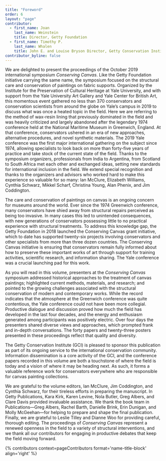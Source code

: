 ```yaml
---
title: "Foreword"
order: 6
layout: "page"
contributor:
  - first_name: Joan
    last_name: Weinstein
    title: Director, Getty Foundation
  - first_name: Timothy P.
    last_name: Whalen
    title: John E. and Louise Bryson Director, Getty Conservation Institute
contributor_byline: false
---
```

We are delighted to present the proceedings of the October 2019 international symposium *Conserving Canvas*. Like the Getty Foundation initiative carrying the same name, the symposium focused on the structural care and conservation of paintings on fabric supports. Organized by the Institute for the Preservation of Cultural Heritage at Yale University, and with support from the Yale University Art Gallery and Yale Center for British Art, this momentous event gathered no less than 370 conservators and conservation scientists from around the globe on Yale’s campus in 2019 to discuss what was once a heated topic in the field. Here we are referring to the method of wax-resin lining that previously dominated in the field and was heavily criticized and largely abandoned after the legendary 1974 conference held at the National Maritime Museum in Greenwich, England. At that conference, conservators ushered in an era of new approaches, alternative procedures, and novel synthetic materials. The 2019 Yale conference was the first major international gathering on the subject since 1974, allowing specialists to look back on more than forty-five years of practice and take stock of the current state of the field. Thanks to the symposium organizers, professionals from India to Argentina, from Scotland to South Africa met each other and exchanged ideas, setting new standards for international inclusion in the field. We extend special recognition and thanks to the organizers and advisors who worked hard to make this experience so valuable for so many: Ian McClure, Elizabeth Williams, Cynthia Schwarz, Mikkel Scharf, Christina Young, Alan Phenix, and Jim Coddington.

The care and conservation of paintings on canvas is an ongoing concern for museums around the world. Ever since the 1974 Greenwich conference, many conservators have shied away from structural repairs perceived as being too invasive. In many cases this led to unintended consequences, with new generations of conservators possessing little to no practical experience with structural treatments. To address this knowledge gap, the Getty Foundation in 2018 launched the Conserving Canvas grant initiative, which to date has supported twenty-six projects involving conservators and other specialists from more than three dozen countries. The Conserving Canvas initiative is ensuring that conservators remain fully informed about how to preserve these important works of art through support for training activities, scientific research, and information sharing. The Yale conference was a crucial launching pad for this work.

As you will read in this volume, presenters at the *Conserving Canvas* symposium addressed historical approaches to the treatment of canvas paintings; highlighted current methods, materials, and research; and pointed to the growing challenges associated with the structural conservation of modern and contemporary works. While the record indicates that the atmosphere at the Greenwich conference was quite contentious, the Yale conference could not have been more collegial. Productive dialogue and discussion proved how much the field has developed in the last four decades, and the energy and enthusiasm generated among participants was positively electric. Over four days the presenters shared diverse views and approaches, which prompted frank and in-depth conversations. The forty papers and twenty-three posters presented in these proceedings reflect that quality and diversity.

The Getty Conservation Institute (GCI) is pleased to sponsor this publication as part of its ongoing service to the international conservation community. Information dissemination is a core activity of the GCI, and the conference papers recorded in this volume are both a touchstone of where the field is today and a vision of where it may be heading next. As such, it forms a valuable reference work for conservators everywhere who are responsible for canvas painting collections.

We are grateful to the volume editors, Ian McClure, Jim Coddington, and Cynthia Schwarz, for their tireless efforts in preparing the manuscript. In Getty Publications, Kara Kirk, Karen Levine, Nola Butler, Greg Albers, and Clare Davis provided invaluable assistance. We thank the book team in Publications—Greg Albers, Rachel Barth, Danielle Brink, Erin Dunigan, and Molly McGeehan—for helping to prepare and shape the final publication. Finally, we are grateful to Leslie Tilley and Dianne Woo for providing careful, thorough editing. The proceedings of *Conserving Canvas* represent a renewed openness in the field to a variety of structural interventions, and we thank all our contributors for engaging in productive debates that keep the field moving forward.

{% contributors context=pageContributors format='name-title-block' align='right' %}
